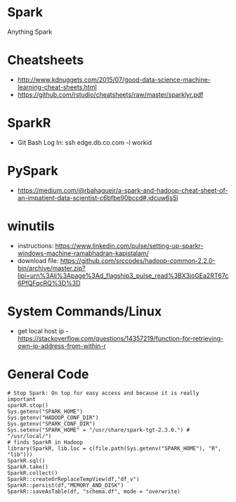 # Spark
Anything Spark

# Cheatsheets
 - http://www.kdnuggets.com/2015/07/good-data-science-machine-learning-cheat-sheets.html
 - https://github.com/rstudio/cheatsheets/raw/master/sparklyr.pdf

# SparkR
 - Git Bash Log In: ssh edge.db.co.com -l workid


# PySpark
 - https://medium.com/@rbahaguejr/a-spark-and-hadoop-cheat-sheet-of-an-impatient-data-scientist-c6bfbe90bccd#.jdcuw6s5l
 
# winutils
 - instructions: https://www.linkedin.com/pulse/setting-up-sparkr-windows-machine-ramabhadran-kapistalam/
 - download file: https://github.com/srccodes/hadoop-common-2.2.0-bin/archive/master.zip?lipi=urn%3Ali%3Apage%3Ad_flagship3_pulse_read%3BX3ioGEa2RT67c6PfQFqcRQ%3D%3D

# System Commands/Linux
 - get local host ip - https://stackoverflow.com/questions/14357219/function-for-retrieving-own-ip-address-from-within-r

# General Code
```
# Stop Spark: On top for easy access and because it is really important
sparkR.stop()
Sys.getenv("SPARK_HOME") 
Sys.getenv("HADOOP_CONF_DIR")
Sys.getenv("SPARK_CONF_DIR")
Sys.setenv("SPARK_HOME" = "/usr/share/spark-tgt-2.3.0.") # "/usr/local/")
# finds SparkR in Hadoop
library(SparkR, lib.loc = c(file.path(Sys.getenv("SPARK_HOME"), "R", "lib")))
SparkR.sql()
SparkR.take()
SparkR.collect()
SparkR::createOrReplaceTempView(df,"df_v")
SparkR::persist(df,"MEMORY_AND_DISK")
SparkR::saveAsTable(df, "schema.df", mode = "overwrite)
```
